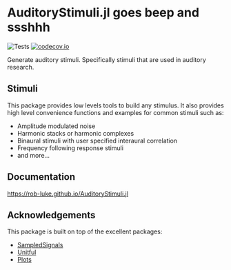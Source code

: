 # AuditoryStimuli.jl goes beep and ssshhh

![Tests](https://github.com/rob-luke/AuditoryStimuli.jl/workflows/Tests/badge.svg)
[![codecov.io](http://codecov.io/github/rob-luke/AuditoryStimuli.jl/coverage.svg?branch=master)](http://codecov.io/github/rob-luke/AuditoryStimuli.jl?branch=master)

Generate auditory stimuli.  Specifically stimuli that are used in auditory research.


## Stimuli

This package provides low levels tools to build any stimulus.
It also provides high level convenience functions and examples for common stimuli such as:
* Amplitude modulated noise
* Harmonic stacks or harmonic complexes
* Binaural stimuli with user specified interaural correlation
* Frequency following response stimuli
* and more...


## Documentation

https://rob-luke.github.io/AuditoryStimuli.jl


## Acknowledgements

This package is built on top of the excellent packages:
* [SampledSignals](https://github.com/JuliaAudio/SampledSignals.jl)
* [Unitful](https://github.com/ajkeller34/Unitful.jl)
* [Plots](https://github.com/JuliaPlots/Plots.jl)
